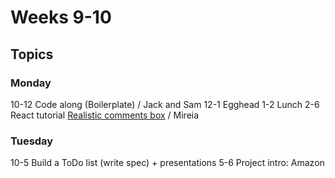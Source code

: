 # Weeks 9-10

## Topics

### Monday 
10-12 Code along (Boilerplate) / Jack and Sam
12-1 Egghead
1-2 Lunch
2-6 React tutorial [Realistic comments box](https://facebook.github.io/react/docs/tutorial.html) / Mireia

### Tuesday
10-5 Build a ToDo list (write spec) + presentations
5-6 Project intro: Amazon


